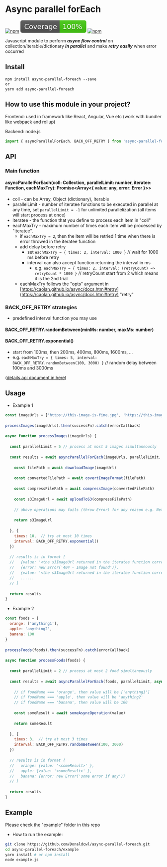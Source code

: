 # Async parallel forEach #
[![npm](https://img.shields.io/npm/v/async-parallel-foreach.svg)](https://www.npmjs.com/package/async-parallel-foreach)
[![npm](./coverage/badge.svg)](https://www.npmjs.com/package/async-parallel-foreach)
[![npm](https://img.shields.io/npm/l/async-parallel-foreach.svg)](https://www.npmjs.com/package/async-parallel-foreach)

Javascript module to perform ***async flow control*** on collection/iterable/dictionary ***in parallel*** and make ***retry easily*** when error occurred

## Install ##
```
npm install async-parallel-foreach --save
or
yarn add async-parallel-foreach
```

## How to use this module in your project? ##
Frontend: used in framework like React, Angular, Vue etc
(work with bundler like webpack and rollup)

Backend: node.js
```javascript
import { asyncParallelForEach, BACK_OFF_RETRY } from 'async-parallel-foreach'
```

## API ##
### Main function ###
#### asyncParallelForEach(coll: Collection, parallelLimit: number, iteratee: Function, eachMaxTry): Promise\<Array<{ value: any, error: Error }>> ####
- coll - can be Array, Object (dictionary), Iterable
- parallelLimit - number of iteratee functions to be executed in parallel at any time, set `parallelLimit = -1` for unlimited parallelization (all items will start process at once)
- iteratee - the function that you define to process each item in "coll"
- eachMaxTry - maximum number of times each item will be processed by "iteratee".
    - if `eachMaxTry = 2`, then the item will be retried 1 time when there is error throwed in the iteratee function
    - add delay before retry
        - set `eachMaxTry = { times: 2, interval: 1000 }` // wait for 1000 ms before retry
        - interval can also accept function returning the interval in ms
            - e.g. `eachMaxTry = { times: 2, interval: (retryCount) => retryCount * 1000 }` // retryCount start from 2 which means it is the 2nd trial
    - eachMaxTry follows the "opts" argument in [https://caolan.github.io/async/docs.html#retry](https://caolan.github.io/async/docs.html#retry) "retry" 
### BACK_OFF_RETRY strategies ###
- predefined interval function you may use
#### BACK_OFF_RETRY.randomBetween(minMs: number, maxMs: number) ####
#### BACK_OFF_RETRY.exponential() ####
- start from 100ms, then 200ms, 400ms, 800ms, 1600ms, ...
- e.g. `eachMaxTry = { times: 5, interval: BACK_OFF_RETRY.randomBetween(100, 3000) }` // random delay between 100ms and 3000ms

([details api document in here](http://htmlpreview.github.io/?https://github.com/Donaldcwl/async-parallel-foreach/blob/master/docs/index.html))

## Usage ##
- Example 1
```javascript
const imageUrls = ['https://this-image-is-fine.jpg', 'https://this-image-does-exist-404.jpg', 'https://another-fine-image.jpg', /*......*/]

processImages(imageUrls).then(successFn).catch(errorCallback)

async function processImages(imageUrls) {

  const parallelLimit = 5 // process at most 5 images simultaneously
  
  const results = await asyncParallelForEach(imageUrls, parallelLimit, async (imageUrl, index) => {
    
    const filePath = await downloadImage(imageUrl)
    
    const convertedFilePath = await covertImageFormat(filePath)
    
    const compressFilePath = await compressImage(convertedFilePath)
    
    const s3ImageUrl = await uploadToS3(compressFilePath)
    
    // above operations may fails (throw Error) for any reason e.g. Network connection problem, image corruption, etc
    
    return s3ImageUrl
    
  }, { 
    times: 10,  // try at most 10 times
    interval: BACK_OFF_RETRY.exponential()
  })
  
  // results is in format [
  //   {value: '<the s3ImageUrl returned in the iteratee function corresponding to this-image-is-fine.jpg>' },
  //   {error: new Error('404 - Image not found')},
  //   {value: '<the s3ImageUrl returned in the iteratee function corresponding to another-fine-image.jpg>' },
  //   ......
  // ]
  
  return results
}
```
- Example 2
```javascript
const foods = {
  orange: ['anything1'],
  apple: 'anything2',
  banana: 100
}

processFoods(foods).then(successFn).catch(errorCallback)

async function processFoods(foods) {

  const parallelLimit = 2 // process at most 2 food simultaneously
  
  const results = await asyncParallelForEach(foods, parallelLimit, async (value, foodName) => {
    
    // if foodName === 'orange', then value will be ['anything1']
    // if foodName === 'apple', then value will be 'anything2'
    // if foodName === 'banana', then value will be 100
    
    const someResult = await someAsyncOperation(value)
    
    return someResult
    
  }, { 
    times: 3,  // try at most 3 times
    interval: BACK_OFF_RETRY.randomBetween(100, 3000)
  })
  
  // results is in format {
  //   orange: {value: '<someResult>' },
  //   apple: {value: '<someResult>' },
  //   banana: {error: new Error('some error if any')}
  // }
  
  return results
}
```

## Example ##
Please check the "example" folder in this repo
- How to run the example:
```bash
git clone https://github.com/Donaldcwl/async-parallel-foreach.git
cd async-parallel-foreach/example
yarn install # or npm install
node example.js
```
